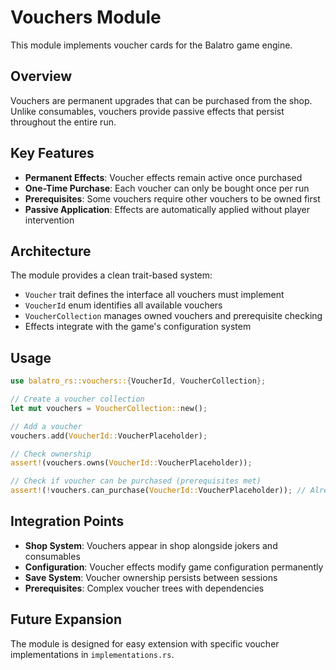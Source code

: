 # Vouchers Module

This module implements voucher cards for the Balatro game engine.

## Overview

Vouchers are permanent upgrades that can be purchased from the shop. Unlike consumables, vouchers provide passive effects that persist throughout the entire run.

## Key Features

- **Permanent Effects**: Voucher effects remain active once purchased
- **One-Time Purchase**: Each voucher can only be bought once per run
- **Prerequisites**: Some vouchers require other vouchers to be owned first
- **Passive Application**: Effects are automatically applied without player intervention

## Architecture

The module provides a clean trait-based system:

- `Voucher` trait defines the interface all vouchers must implement
- `VoucherId` enum identifies all available vouchers
- `VoucherCollection` manages owned vouchers and prerequisite checking
- Effects integrate with the game's configuration system

## Usage

```rust
use balatro_rs::vouchers::{VoucherId, VoucherCollection};

// Create a voucher collection
let mut vouchers = VoucherCollection::new();

// Add a voucher
vouchers.add(VoucherId::VoucherPlaceholder);

// Check ownership
assert!(vouchers.owns(VoucherId::VoucherPlaceholder));

// Check if voucher can be purchased (prerequisites met)
assert!(!vouchers.can_purchase(VoucherId::VoucherPlaceholder)); // Already owned
```

## Integration Points

- **Shop System**: Vouchers appear in shop alongside jokers and consumables
- **Configuration**: Voucher effects modify game configuration permanently
- **Save System**: Voucher ownership persists between sessions
- **Prerequisites**: Complex voucher trees with dependencies

## Future Expansion

The module is designed for easy extension with specific voucher implementations in `implementations.rs`.